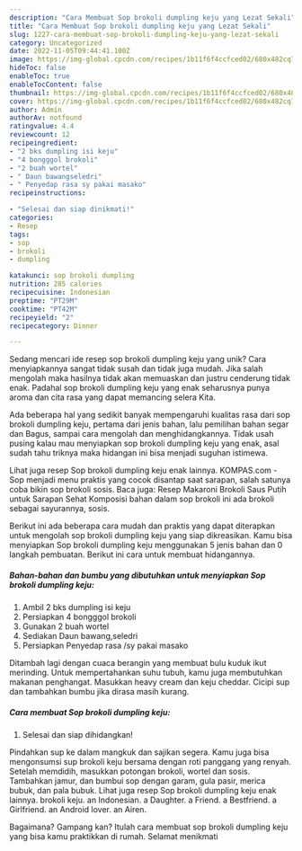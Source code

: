 ```yaml
---
description: "Cara Membuat Sop brokoli dumpling keju yang Lezat Sekali"
title: "Cara Membuat Sop brokoli dumpling keju yang Lezat Sekali"
slug: 1227-cara-membuat-sop-brokoli-dumpling-keju-yang-lezat-sekali
category: Uncategorized
date: 2022-11-05T09:44:41.100Z
image: https://img-global.cpcdn.com/recipes/1b11f6f4ccfced02/680x482cq70/sop-brokoli-dumpling-keju-foto-resep-utama.jpg
hideToc: false
enableToc: true
enableTocContent: false
thumbnail: https://img-global.cpcdn.com/recipes/1b11f6f4ccfced02/680x482cq70/sop-brokoli-dumpling-keju-foto-resep-utama.jpg
cover: https://img-global.cpcdn.com/recipes/1b11f6f4ccfced02/680x482cq70/sop-brokoli-dumpling-keju-foto-resep-utama.jpg
author: Admin
authorAv: notfound
ratingvalue: 4.4
reviewcount: 12
recipeingredient:
- "2 bks dumpling isi keju"
- "4 bongggol brokoli"
- "2 buah wortel"
- " Daun bawangseledri"
- " Penyedap rasa sy pakai masako"
recipeinstructions:

- "Selesai dan siap dinikmati!"
categories:
- Resep
tags:
- sop
- brokoli
- dumpling

katakunci: sop brokoli dumpling 
nutrition: 285 calories
recipecuisine: Indonesian
preptime: "PT29M"
cooktime: "PT42M"
recipeyield: "2"
recipecategory: Dinner

---
```





Sedang mencari ide resep sop brokoli dumpling keju yang unik? Cara menyiapkannya sangat tidak susah dan tidak juga mudah. Jika salah mengolah maka hasilnya tidak akan memuaskan dan justru cenderung tidak enak. Padahal sop brokoli dumpling keju yang enak seharusnya punya aroma dan cita rasa yang dapat memancing selera Kita.





Ada beberapa hal yang sedikit banyak mempengaruhi kualitas rasa dari sop brokoli dumpling keju, pertama dari jenis bahan, lalu pemilihan bahan segar dan Bagus, sampai cara mengolah dan menghidangkannya. Tidak usah pusing kalau mau menyiapkan sop brokoli dumpling keju yang enak,      asal sudah tahu triknya maka hidangan ini bisa menjadi suguhan istimewa.














Lihat juga resep Sop brokoli dumpling keju enak lainnya. KOMPAS.com - Sop menjadi menu praktis yang cocok disantap saat sarapan, salah satunya coba bikin sop brokoli sosis. Baca juga: Resep Makaroni Brokoli Saus Putih untuk Sarapan Sehat Komposisi bahan dalam sop brokoli ini ada brokoli sebagai sayurannya, sosis.






Berikut ini ada beberapa cara mudah dan praktis yang dapat diterapkan untuk mengolah sop brokoli dumpling keju yang siap dikreasikan. Kamu bisa menyiapkan Sop brokoli dumpling keju menggunakan 5 jenis bahan dan 0 langkah pembuatan. Berikut ini cara untuk membuat hidangannya.

<!--inarticleads1-->

##### Bahan-bahan dan bumbu yang dibutuhkan untuk menyiapkan Sop brokoli dumpling keju:

1. Ambil 2 bks dumpling isi keju
1. Persiapkan 4 bongggol brokoli
1. Gunakan 2 buah wortel
1. Sediakan  Daun bawang,seledri
1. Persiapkan  Penyedap rasa /sy pakai masako


Ditambah lagi dengan cuaca berangin yang membuat bulu kuduk ikut merinding. Untuk mempertahankan suhu tubuh, kamu juga membutuhkan makanan penghangat. Masukkan heavy cream dan keju cheddar. Cicipi sup dan tambahkan bumbu jika dirasa masih kurang. 

<!--inarticleads2-->

##### Cara membuat Sop brokoli dumpling keju:


1. Selesai dan siap dihidangkan!

Pindahkan sup ke dalam mangkuk dan sajikan segera. Kamu juga bisa mengonsumsi sup brokoli keju bersama dengan roti panggang yang renyah. Setelah memdidih, masukkan potongan brokoli, wortel dan sosis. Tambahkan jamur, dan bumbui sop dengan garam, gula pasir, merica bubuk, dan pala bubuk. Lihat juga resep Sop brokoli dumpling keju enak lainnya. brokoli keju. an Indonesian. a Daughter. a Friend. a Bestfriend. a Girlfriend. an Android lover. an Airen. 

Bagaimana? Gampang kan? Itulah cara membuat sop brokoli dumpling keju yang bisa kamu praktikkan di rumah. Selamat menikmati

